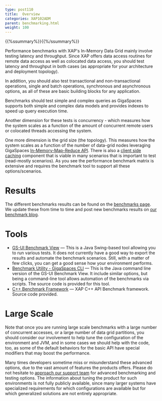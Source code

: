 ```yaml
---
type: post110
title:  Overview
categories: XAP102ADM
parent: benchmarking.html
weight: 100
---
```


{{%ssummary%}}{{%/ssummary%}}


Performance benchmarks with XAP's In-Memory Data Grid mainly involve testing latency and throughput. Since XAP offers data access routines for remote data access as well as colocated data access, you should test latency and throughput in both cases (as appropriate for your architecture and deployment topology).

In addition, you should also test transactional and non-transactional operations, single and batch operations, synchronous and asynchronous options, as all of these are basic building blocks for any application.

Benchmarks should test simple and complex queries as GigaSpaces supports both simple and complex data models and provides indexes to speed up query execution time.

Another dimension for these tests is concurrency - which measures how the system scales as a function of the amount of concurrent remote users or colocated threads accessing the system.

One more dimension is the grid size (the topology). This measures how the system scales as a function of the number of data-grid nodes leveraging GigaSpaces [In-Memory-Map-Reduce API]({{%currentjavaurl%}}/task-execution-over-the-space.html). There is also a [client side caching]({{%currentjavaurl%}}/client-side-caching.html) component that is viable in many scenarios that is important to test (read-mostly scenarios).  As you see the performance benchmark matrix is extensive and requires the benchmark tool to support all these options/scenarios.

# Results

The different benchmarks results can be found on the [benchmarks page](http://www.gigaspaces.com/benchmarks). We  update these from time to time and post new benchmarks results on [our benchmark blog](http://blog.gigaspaces.com/category/benchmarks).

# Tools

- [GS-UI Benchmark View](./benchmark-browser.html) — This is a Java Swing-based tool allowing you to run various tests. It does not currently have a good way to export the results and automate the benchmark scenarios. Still, with a matter of few clicks, you can get a good sense how your environment performs.
- [Benchmark Utility - GigaSpaces CLI](./benchmark-utility-cli.html) — This is the Java command line version of the GS-UI Benchmark View. It include similar options, but being a command-line tool allows automation of the benchmarks via scripts. The source code is provided for this tool.
- [C++ Benchmark Framework](./benchmark-c++.html) — XAP C++ API Benchmark framework. Source code provided.


# Large Scale

Note that once you are running large scale benchmarks with a large number of concurrent accesses, or a large number of data grid partitions, you should consider our involvement to help tune the configuration of the environment and JVM, and in some cases we should help with the code, too, as some of the default behaviors for the basic API have special modifiers that may boost the performance.

Many times developers sometime miss or misunderstand these advanced options, due to the vast amount of features the products offers.  Please do not hesitate to [approach our support team](http://www.gigaspaces.com/content/customer-support-services) for advanced benchmarking and testing options. The information about tuning the product for such environments is not fully publicly available, since many larger systems have specialized requirements for which configurations are available but for which generalized solutions are not entirely appropriate.


